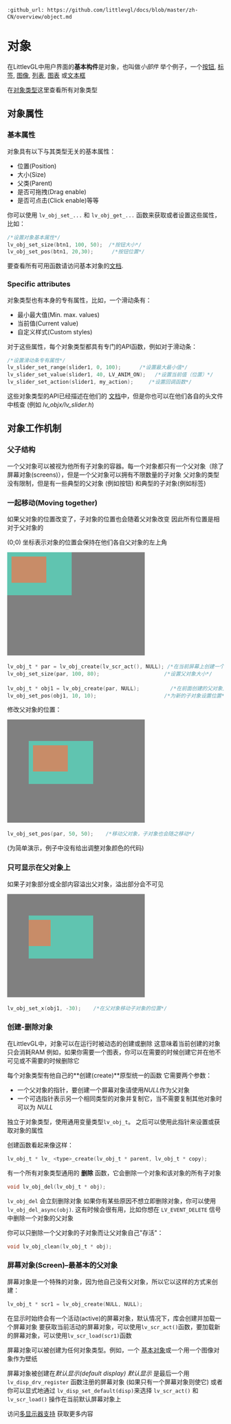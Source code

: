 ```eval_rst
:github_url: https://github.com/littlevgl/docs/blob/master/zh-CN/overview/object.md
```
# 对象

在LittlevGL中用户界面的**基本构件**是对象，也叫做*小部件*
举个例子，一个[按钮](/object-types/btn), [标签](/object-types/label), [图像](/object-types/img), [列表](/object-types/list), [图表](/object-types/chart) 或[文本框](/object-types/ta)

在[对象类型](/object-types/index)这里查看所有对象类型

## 对象属性

### 基本属性

对象具有以下与其类型无关的基本属性：
- 位置(Position)
- 大小(Size)
- 父类(Parent)
- 是否可拖拽(Drag enable)
- 是否可点击(Click enable)等等

你可以使用 `lv_obj_set_...` 和 `lv_obj_get_...` 函数来获取或者设置这些属性，比如：

```c
/*设置对象基本属性*/
lv_obj_set_size(btn1, 100, 50);	 /*按钮大小*/
lv_obj_set_pos(btn1, 20,30);      /*按钮位置*/
```

要查看所有可用函数请访问基本对象的[文档](/object-types/obj).

### Specific attributes

对象类型也有本身的专有属性，比如，一个滑动条有：
- 最小最大值(Min. max. values)
- 当前值(Current value)
- 自定义样式(Custom styles)

对于这些属性，每个对象类型都具有专门的API函数，例如对于滑动条：

```c
/*设置滑动条专有属性*/
lv_slider_set_range(slider1, 0, 100);	   /*设置最大最小值*/
lv_slider_set_value(slider1, 40, LV_ANIM_ON);	/*设置当前值（位置）*/
lv_slider_set_action(slider1, my_action);     /*设置回调函数*/
```

这些对象类型的API已经描述在他们的 [文档](/object-types/index)中，但是你也可以在他们各自的头文件中核查 (例如 *lv_objx/lv_slider.h*)

## 对象工作机制

### 父子结构

一个父对象可以被视为他所有子对象的容器。每一个对象都只有一个父对象（除了屏幕对象(screens)），但是一个父对象可以拥有不限数量的子对象
父对象的类型没有限制，但是有一些典型的父对象 (例如按钮) 和典型的子对象(例如标签)

### 一起移动(Moving together)

如果父对象的位置改变了，子对象的位置也会随着父对象改变
因此所有位置是相对于父对象的

(0;0) 坐标表示对象的位置会保持在他们各自父对象的左上角

![](/misc/par_child1.png "Objects are moving together 1")

```c
lv_obj_t * par = lv_obj_create(lv_scr_act(), NULL); /*在当前屏幕上创建一个父对象*/
lv_obj_set_size(par, 100, 80);	                   /*设置父对象大小*/

lv_obj_t * obj1 = lv_obj_create(par, NULL);	         /*在前面创建的父对象上创建一个子对象*/
lv_obj_set_pos(obj1, 10, 10);	                   /*为新的子对象设置位置*/
```

修改父对象的位置：
  
![](/misc/par_child2.png "Graphical objects are moving together 2")  

```c
lv_obj_set_pos(par, 50, 50);	/*移动父对象，子对象也会随之移动*/
```

(为简单演示，例子中没有给出调整对象颜色的代码)

### 只可显示在父对象上

如果子对象部分或全部内容溢出父对象，溢出部分会不可见
  
![](/misc/par_child3.png "A graphical object is visible on its parent")  

```c
lv_obj_set_x(obj1, -30);	/*在父对象移动子对象的位置*/
```

### 创建-删除对象

在LittlevGL中，对象可以在运行时被动态的创建或删除
这意味着当前创建的对象只会消耗RAM
例如，如果你需要一个图表，你可以在需要的时候创建它并在他不可见或不需要的时候删除它

每个对象类型有他自己的**创建(create)**原型统一的函数
它需要两个参数：
- 一个父对象的指针，要创建一个屏幕对象请使用*NULL*作为父对象
- 一个可选指针表示另一个相同类型的对象并复制它，当不需要复制其他对象时可以为 *NULL* 
 
独立于对象类型，使用通用变量类型`lv_obj_t`。 之后可以使用此指针来设置或获取对象的属性

创建函数看起来像这样：

```c
lv_obj_t * lv_ <type>_create(lv_obj_t * parent, lv_obj_t * copy);
```

有一个所有对象类型通用的 **删除** 函数，它会删除一个对象和该对象的所有子对象

```c
void lv_obj_del(lv_obj_t * obj);
```

`lv_obj_del` 会立刻删除对象
如果你有某些原因不想立即删除对象，你可以使用 `lv_obj_del_async(obj)`. 
这有时候会很有用，比如你想在 `LV_EVENT_DELETE` 信号中删除一个对象的父对象

你可以只删除一个父对象的子对象而让父对象自己"存活"：

```c
void lv_obj_clean(lv_obj_t * obj);
```

### 屏幕对象(Screen)–最基本的父对象

屏幕对象是一个特殊的对象，因为他自己没有父对象，所以它以这样的方式来创建：
```c
lv_obj_t * scr1 = lv_obj_create(NULL, NULL);
```

在显示时始终会有一个活动(active)的屏幕对象，默认情况下，库会创建并加载一个屏幕对象
要获取当前活动的屏幕对象，可以使用`lv_scr_act()`函数，要加载新的屏幕对象，可以使用`lv_scr_load(scr1)`函数

屏幕对象可以被创建为任何对象类型。例如，一个 [基本对象](/object-types/obj)或一个用一个图像对象作为壁纸


屏幕对象被创建在*默认显示(default display)*
*默认显示* 是最后一个用 `lv_disp_drv_register` 函数注册的屏幕对象 (如果只有一个屏幕对象则使它) 或者你可以显式地通过 `lv_disp_set_default(disp)`来选择
`lv_scr_act()` 和`lv_scr_load()` 操作在当前默认屏幕对象上

访问[多显示器支持](/overview/display) 获取更多内容

